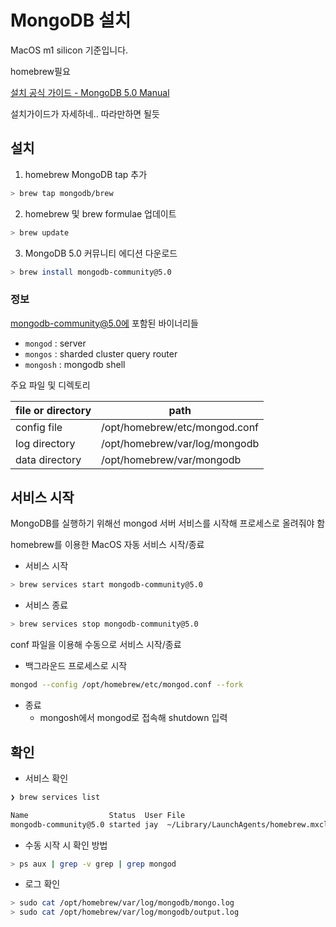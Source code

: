 # MongoDB 설치

MacOS m1 silicon 기준입니다.



homebrew필요

<a href="https://www.mongodb.com/docs/v5.0/tutorial/install-mongodb-on-os-x/">설치 공식 가이드 - MongoDB 5.0 Manual</a>

설치가이드가 자세하네.. 따라만하면 될듯

## 설치

1. homebrew MongoDB tap 추가

```bash
> brew tap mongodb/brew
```



2. homebrew 및 brew formulae 업데이트

```bash
> brew update
```



3. MongoDB 5.0 커뮤니티 에디션 다운로드

```bash
> brew install mongodb-community@5.0
```



### 정보

mongodb-community@5.0에 포함된 바이너리들

- `mongod` : server
- `mongos` : sharded cluster query router
- `mongosh` : mongodb shell



주요 파일 및 디렉토리

| file or directory | path                          |
| ----------------- | ----------------------------- |
| config file       | /opt/homebrew/etc/mongod.conf |
| log directory     | /opt/homebrew/var/log/mongodb |
| data directory    | /opt/homebrew/var/mongodb     |



## 서비스 시작

MongoDB를 실행하기 위해선 mongod 서버 서비스를 시작해 프로세스로 올려줘야 함



homebrew를 이용한 MacOS 자동 서비스 시작/종료

- 서비스 시작

```bash
> brew services start mongodb-community@5.0
```

- 서비스 종료

```bash
> brew services stop mongodb-community@5.0
```





conf 파일을 이용해 수동으로 서비스 시작/종료

- 백그라운드 프로세스로 시작

```bash
mongod --config /opt/homebrew/etc/mongod.conf --fork
```

- 종료
    - mongosh에서 mongod로 접속해 shutdown 입력





## 확인

- 서비스 확인

```bash
❯ brew services list

Name                  Status  User File
mongodb-community@5.0 started jay  ~/Library/LaunchAgents/homebrew.mxcl.mongodb-community@5.0.plist
```

- 수동 시작 시 확인 방법

```bash
> ps aux | grep -v grep | grep mongod
```



- 로그 확인

```bash
> sudo cat /opt/homebrew/var/log/mongodb/mongo.log
> sudo cat /opt/homebrew/var/log/mongodb/output.log
```
```bash
```




